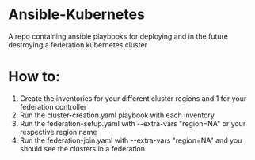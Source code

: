 # Ansible-Kubernetes

A repo containing ansible playbooks for deploying and in the future destroying a federation kubernetes cluster

# How to:

1. Create the inventories for your different cluster regions and 1 for your federation controller
2. Run the cluster-creation.yaml playbook with each inventory
3. Run the federation-setup.yaml with --extra-vars "region=NA" or your respective region name
4. Run the federation-join.yaml with --extra-vars "region=NA" and you should see the clusters in a federation
